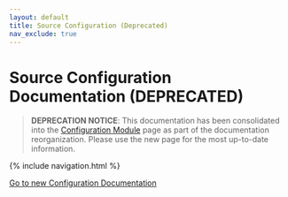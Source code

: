 ```yaml
---
layout: default
title: Source Configuration (Deprecated)
nav_exclude: true
---
```


# Source Configuration Documentation (DEPRECATED)

> **DEPRECATION NOTICE**: This documentation has been consolidated into the [Configuration Module](./core-components/configuration.md) page as part of the documentation reorganization. Please use the new page for the most up-to-date information.

{% include navigation.html %}

[Go to new Configuration Documentation](./core-components/configuration.md)
